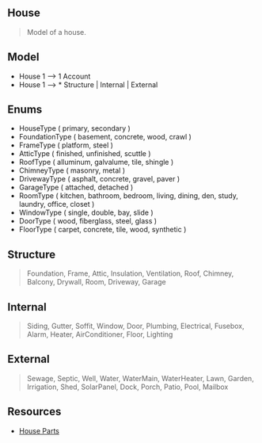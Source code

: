 House
----
>Model of a house.

Model
-----
* House 1 --> 1 Account
* House 1 --> * Structure | Internal | External

Enums
-----
* HouseType ( primary, secondary )
* FoundationType ( basement, concrete, wood, crawl )
* FrameType ( platform, steel )
* AtticType ( finished, unfinished, scuttle )
* RoofType ( alluminum, galvalume, tile, shingle )
* ChimneyType ( masonry, metal )
* DrivewayType ( asphalt, concrete, gravel, paver )
* GarageType ( attached, detached )
* RoomType ( kitchen, bathroom, bedroom, living, dining, den, study, laundry, office, closet )
* WindowType ( single, double, bay, slide )
* DoorType ( wood, fiberglass, steel, glass )
* FloorType ( carpet, concrete, tile, wood, synthetic )

Structure
---------
>Foundation, Frame, Attic, Insulation, Ventilation, Roof, Chimney, Balcony, Drywall,
>Room, Driveway, Garage

Internal
--------
>Siding, Gutter, Soffit, Window, Door, Plumbing, Electrical, Fusebox, Alarm, Heater,
>AirConditioner, Floor, Lighting

External
--------
>Sewage, Septic, Well, Water, WaterMain, WaterHeater, Lawn, Garden, Irrigation, Shed,
>SolarPanel, Dock, Porch, Patio, Pool, Mailbox

Resources
---------
* [House Parts](https://www.hippo.com/learn-center/parts-of-a-house)
